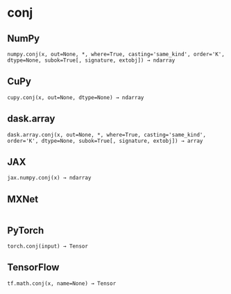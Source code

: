 # conj

## NumPy

```
numpy.conj(x, out=None, *, where=True, casting='same_kind', order='K', dtype=None, subok=True[, signature, extobj]) → ndarray
```

## CuPy

```
cupy.conj(x, out=None, dtype=None) → ndarray
```

## dask.array

```
dask.array.conj(x, out=None, *, where=True, casting='same_kind', order='K', dtype=None, subok=True[, signature, extobj]) → array
```

## JAX

```
jax.numpy.conj(x) → ndarray
```

## MXNet

```

```

## PyTorch

```
torch.conj(input) → Tensor
```

## TensorFlow

```
tf.math.conj(x, name=None) → Tensor
```

